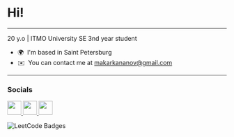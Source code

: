 Hi! 
=====================================================================================================================================
---
20 y.o | ITMO University SE 3nd year student

* 🌍  I'm based in Saint Petersburg
* ✉️  You can contact me at [makarkananov@gmail.com](mailto:makarkananov@gmail.com)

---
### Socials

<p align="left"> 
<a href="https://www.github.com/makarkananov" target="_blank" rel="noreferrer"> <picture> <source media="(prefers-color-scheme: dark)" srcset="https://raw.githubusercontent.com/danielcranney/readme-generator/main/public/icons/socials/github-dark.svg" /> <source media="(prefers-color-scheme: light)" srcset="https://raw.githubusercontent.com/danielcranney/readme-generator/main/public/icons/socials/github.svg" /> <img src="https://raw.githubusercontent.com/danielcranney/readme-generator/main/public/icons/socials/github.svg" width="32" height="32" /> </picture> </a>
<a href="https://t.me/portisch_barrel" target="_blank" rel="noreferrer"> <picture> <source media="(prefers-color-scheme: dark)" srcset="https://upload.wikimedia.org/wikipedia/commons/thumb/8/82/Telegram_logo.svg/2048px-Telegram_logo.svg.png" /> <source media="(prefers-color-scheme: light)" srcset="https://upload.wikimedia.org/wikipedia/commons/thumb/8/82/Telegram_logo.svg/2048px-Telegram_logo.svg.png" /> <img src="https://upload.wikimedia.org/wikipedia/commons/thumb/8/82/Telegram_logo.svg/2048px-Telegram_logo.svg.png" width="32" height="32" /> </picture> </a>
<a href="https://leetcode.com/makarkananov" target="_blank" rel="noreferrer"> <picture> <source media="(prefers-color-scheme: dark)" srcset="https://upload.wikimedia.org/wikipedia/commons/1/19/LeetCode_logo_black.png" /> <source media="(prefers-color-scheme: light)" srcset="https://upload.wikimedia.org/wikipedia/commons/1/19/LeetCode_logo_black.png" /> <img src="https://upload.wikimedia.org/wikipedia/commons/1/19/LeetCode_logo_black.png" width="32" height="32" /> </picture> </a>
</p>

![LeetCode Badges](https://leetcode-badge-showcase.vercel.app/api?username=makarkananov)
